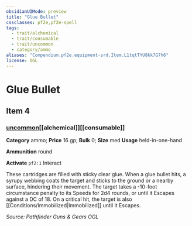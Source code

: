 ```yaml
---
obsidianUIMode: preview
title: "Glue Bullet"
cssclasses: pf2e,pf2e-spell
tags:
  - trait/alchemical
  - trait/consumable
  - trait/uncommon
  - category/ammo
aliases: "Compendium.pf2e.equipment-srd.Item.L1tqtTYU8kk7G7h6"
license: OGL
---
```

# Glue Bullet
## Item 4
### [uncommon](uncommon "Uncommon Rarity Trait")[[alchemical]][[consumable]]

**Category** ammo; 
**Price** 16 gp; 
**Bulk** 0; **Size** med
**Usage** held-in-one-hand

**Ammunition** round

**Activate** `pf2:1` Interact

These cartridges are filled with sticky clear glue. When a glue bullet hits, a syrupy webbing coats the target and sticks to the ground or a nearby surface, hindering their movement. The target takes a -10-foot circumstance penalty to its Speeds for 2d4 rounds, or until it Escapes against a DC of 18. On a critical hit, the target is also [[Conditions/Immobilized|Immobilized]] until it Escapes.

*Source: Pathfinder Guns & Gears*
*OGL*